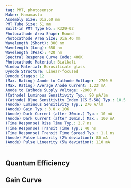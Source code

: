 ```yaml
---
tag: PMT, photosensor
Maker: Hamamastu
Assembly Size: Dia.60 mm
PMT Tube Size: 51 mm
Built-in PMT Type No.: R329-02
Photocathode Area Shape: Round
Photocathode Area Size: Dia.46 mm
Wavelength (Short): 300 nm
Wavelength (Long): 650 nm
Wavelength (Peak): 420 nm
Spectral Response Curve Code: 400K
Photocathode Material: Bialkali
Window Material: Borosilicate glass
Dynode Structure: Linear-focused
Dynode Stages: 12
(Max. Rating) Anode to Cathode Voltage: -2700 V
(Max. Rating) Average Anode Current: 1.23 mA
Anode to Cathode Supply Voltage: -2000 V
(Cathode) Luminous Sensitivity Typ.: 90 μA/lm
(Cathode) Blue Sensitivity Index (CS 5-58) Typ.: 10.5
(Anode) Luminous Sensitivity Typ.: 270 A/lm
(Anode) Gain Typ.: 3.0 x 106
(Anode) Dark Current (after 30min.) Typ.: 10 nA
(Anode) Dark Current (after 30min.) Max.: 100 nA
(Time Response) Rise Time Typ.: 2.7 ns
(Time Response) Transit Time Typ.: 40 ns
(Time Response) Transit Time Spread Typ.: 1.1 ns
(Anode) Pulse Linearity (2% deviation): 80 mA
(Anode) Pulse Linearity (5% deviation): 110 mA
---
```

## Quantum Efficiency
## Gain Curve
